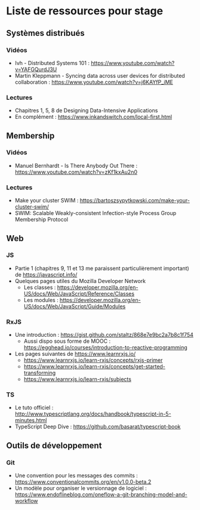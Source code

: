 # Liste de ressources pour stage

## Systèmes distribués

### Vidéos
- Ivh - Distributed Systems 101 : https://www.youtube.com/watch?v=YAFGQurdJ3U
- Martin Kleppmann - Syncing data across user devices for distributed collaboration : https://www.youtube.com/watch?v=j6KAYfP_iME

### Lectures
- Chapitres 1, 5, 8 de Designing Data-Intensive Applications
- En complément : https://www.inkandswitch.com/local-first.html

## Membership

### Vidéos
- Manuel Bernhardt - Is There Anybody Out There : https://www.youtube.com/watch?v=zKf1kxAu2n0

### Lectures
- Make your cluster SWIM : https://bartoszsypytkowski.com/make-your-cluster-swim/
- SWIM: Scalable Weakly-consistent Infection-style Process Group Membership Protocol

## Web

### JS
- Partie 1 (chapitres 9, 11 et 13 me paraissent particulièrement important) de https://javascript.info/
- Quelques pages utiles du Mozilla Developer Network
    - Les classes : https://developer.mozilla.org/en-US/docs/Web/JavaScript/Reference/Classes
    - Les modules : https://developer.mozilla.org/en-US/docs/Web/JavaScript/Guide/Modules

### RxJS
- Une introduction : https://gist.github.com/staltz/868e7e9bc2a7b8c1f754
    - Aussi dispo sous forme de MOOC : https://egghead.io/courses/introduction-to-reactive-programming
- Les pages suivantes de https://www.learnrxjs.io/
    - https://www.learnrxjs.io/learn-rxjs/concepts/rxjs-primer
    - https://www.learnrxjs.io/learn-rxjs/concepts/get-started-transforming
    - https://www.learnrxjs.io/learn-rxjs/subjects

### TS
- Le tuto officiel : http://www.typescriptlang.org/docs/handbook/typescript-in-5-minutes.html
- TypeScript Deep Dive : https://github.com/basarat/typescript-book

## Outils de développement

### Git

- Une convention pour les messages des commits : https://www.conventionalcommits.org/en/v1.0.0-beta.2
- Un modèle pour organiser le versionnage de logiciel : https://www.endoflineblog.com/oneflow-a-git-branching-model-and-workflow
